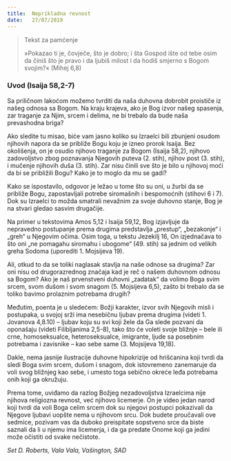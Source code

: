 ```yaml
---
title:  Neprikladna revnost
date:   27/07/2019
---
```


><p>Tekst za pamćenje</p>
> »Pokazao ti je, čovječe, što je dobro; i šta Gospod ište od tebe osim da činiš što je pravo i da ljubiš milost i da hodiš smjerno s Bogom svojim?« (Mihej 6,8)

### Uvod (Isaija 58,2-7)

Sa priličnom lakoćom možemo tvrditi da naša duhovna dobrobit proističe iz našeg odnosa sa Bogom. Na kraju krajeva, ako je Bog izvor našeg spasenja, zar traganje za Njim, srcem i delima, ne bi trebalo da bude naša prevashodna briga?

Ako sledite tu misao, biće vam jasno koliko su Izraelci bili zbunjeni osudom njihovih napora da se približe Bogu koju je izneo prorok Isaija. Bez okolišenja, on je osudio njihovo traganje za Bogom (Isaija 58,2), njihovo zadovoljstvo zbog poznavanja Njegovih puteva (2. stih), njihov post (3. stih), i mučenje njihovih duša (3. stih). Zar nisu činili sve što je bilo u njihovoj moći da bi se približili Bogu? Kako je to moglo da mu se gadi?

Kako se ispostavilo, odgovor je ležao u tome što su oni, u žurbi da se približe Bogu, zapostavljali potrebe siromašnih i bespomoćnih (stihovi 6 i 7). Dok su Izraelci to možda smatrali nevažnim za svoje duhovno stanje, Bog je na stvari gledao sasvim drugačije.

Na primer u tekstovima Amos 5,12 i Isaija 59,12, Bog izjavljuje da nepravedno postupanje prema drugima predstavlja „prestup“, „bezakonje“ i „greh“ u Njegovim očima. Osim toga, u tekstu Jezekilj 16, On izjednačava to što oni „ne pomagahu siromahu i ubogome“ (49. stih) sa jednim od velikih greha Sodoma (uporediti 1. Mojsijeva 19).

Ali, otkud to da se toliki naglasak stavlja na naše odnose sa drugima? Zar oni nisu od drugorazrednog značaja kad je reč o našem duhovnom odnosu sa Bogom? Ako je naš prvenstveni duhovni „zadatak“ da volimo Boga svim srcem, svom dušom i svom snagom (5. Mojsijeva 6,5), zašto bi trebalo da se toliko bavimo prolaznim potrebama drugih?

Međutim, poenta je u sledećem: Božji karakter, izvor svih Njegovih misli i postupaka, u svojoj srži ima nesebičnu ljubav prema drugima (videti 1. Jovanova 4,8.10) – ljubav koju su svi koji žele da Ga slede pozvani da oponašaju (videti Filibljanima 2,5-8), tako što će voleti svoje bližnje – bele ili crne, homoseksualce, heteroseksualce, imigrante, ljude sa posebnim potrebama i zavisnike – kao sebe same (3. Mojsijeva  19,18).

Dakle, nema jasnije ilustracije duhovne hipokrizije od hrišćanina koji tvrdi da sledi Boga svim srcem, dušom i snagom, dok istovremeno zanemaruje da voli svog bližnjeg kao sebe, i umesto toga sebično okreće leđa potrebama onih koji ga okružuju.

Prema tome, uviđamo da razlog Božjeg nezadovoljstva Izraelcima nije njihova religiozna revnost, već njihovo licemerje. On je video jedan narod koji tvrdi da voli Boga celim srcem dok su njegovi postupci pokazivali da Njegove ljubavi uopšte nema u njihovom srcu. Dok budete proučavali ove sedmice, pozivam vas da duboko preispitate sopstveno srce da biste saznali da li u njemu ima licemerja, i da ga predate Onome koji ga jedini može očistiti od svake nečistote.

*Set D. Roberts, Vala Vala, Vašington, SAD*
